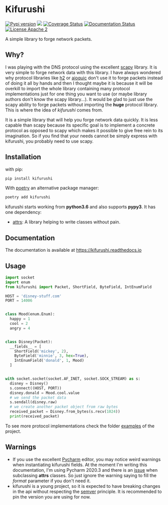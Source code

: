 # Kifurushi

[![Pypi version](https://img.shields.io/pypi/v/kifurushi.svg)](https://pypi.org/project/kifurushi/)
![](https://github.com/lewoudar/kifurushi/workflows/CI/badge.svg)
[![Coverage Status](https://codecov.io/gh/lewoudar/kifurushi/branch/main/graphs/badge.svg?branch=main)](https://codecov.io/gh/lewoudar/kifurushi)
[![Documentation Status](https://readthedocs.org/projects/kifurushi/badge/?version=latest)](https://kifurushi.readthedocs.io/en/latest/?badge=latest)
[![License Apache 2](https://img.shields.io/hexpm/l/plug.svg)](http://www.apache.org/licenses/LICENSE-2.0)

A simple library to forge network packets.

## Why?

I was playing with the DNS protocol using the excellent [scapy](https://scapy.readthedocs.io/) library.
It is very simple to forge network data with this library. I have always wondered why protocol libraries like
[h2](https://hyper-h2.readthedocs.io/en/stable/) or [aioquic](https://aioquic.readthedocs.io/en/latest/) don't use it
to forge packets instead of doing it all by hands and then I thought maybe it is because it will be overkill to import
the whole library containing many protocol implementations just for one thing you want to use (or maybe library authors
don't know the scapy library...). It would be glad to just use the scapy ability to forge packets without importing the
**huge** protocol library. This is where the idea of *kifurushi* comes from.

It is a simple library that will help you forge network data quickly. It is less capable than scapy because its specific
goal is to implement a concrete protocol as opposed to scapy which makes it possible to give free rein to its imagination.
So if you find that your needs cannot be simply express with kifurushi, you probably need to use scapy.

## Installation

with pip:

```bash
pip install kifurushi
```

With [poetry](https://python-poetry.org/docs/) an alternative package manager:

```bash
poetry add kifurushi
```

kifurushi starts working from **python3.6** and also supports **pypy3**. It has one dependency:
* [attrs](https://www.attrs.org/en/stable/): A library helping to write classes without pain.

## Documentation

The documentation is available at https://kifurushi.readthedocs.io

## Usage

```python
import socket
import enum
from kifurushi import Packet, ShortField, ByteField, IntEnumField

HOST = 'disney-stuff.com'
PORT = 14006


class Mood(enum.Enum):
  happy = 1
  cool = 2
  angry = 4


class Disney(Packet):
  __fields__ = [
    ShortField('mickey', 2),
    ByteField('minnie', 3, hex=True),
    IntEnumField('donald', 1, Mood)
  ]


with socket.socket(socket.AF_INET, socket.SOCK_STREAM) as s:
  disney = Disney()
  s.connect((HOST, PORT))
  disney.donald = Mood.cool.value
  # we send the packet data
  s.sendall(disney.raw)
  # we create another packet object from raw bytes
  received_packet = Disney.from_bytes(s.recv(1024))
  print(received_packet)
```

To see more protocol implementations check the folder [examples](examples) of the project.

## Warnings

* If you use the excellent [Pycharm](https://www.jetbrains.com/pycharm/) editor, you may notice weird warnings when
  instantiating kifurushi fields. At the moment I'm writing this documentation, I'm using Pycharm 2020.3 and there is
  an [issue](https://youtrack.jetbrains.com/issue/PY-46298) when subclassing **attrs** classes. So just ignore the
  warning saying to fill the *format* parameter if you don't need it.
* kifurushi is a young project, so it is expected to have breaking changes in the api without respecting the 
  [semver](https://semver.org/) principle. It is recommended to pin the version you are using for now.